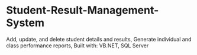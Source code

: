 # Student-Result-Management-System
Add, update, and delete student details and results, Generate individual and class performance reports, Built with: VB.NET, SQL Server
